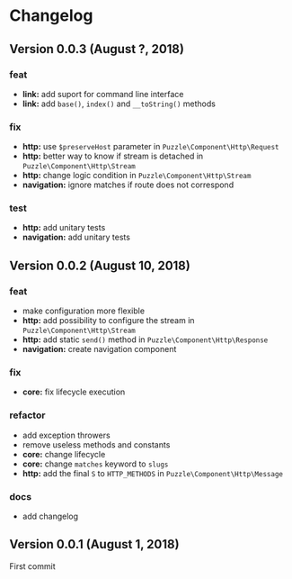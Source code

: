# Changelog

Version 0.0.3 (August ?, 2018)
------------------------------

### feat

 - **link:** add suport for command line interface
 - **link:** add `base()`, `index()` and `__toString()` methods

### fix

 - **http:** use `$preserveHost` parameter in `Puzzle\Component\Http\Request`
 - **http:** better way to know if stream is detached in `Puzzle\Component\Http\Stream`
 - **http:** change logic condition in `Puzzle\Component\Http\Stream`
 - **navigation:** ignore matches if route does not correspond

### test

 - **http:** add unitary tests
 - **navigation:** add unitary tests

Version 0.0.2 (August 10, 2018)
-------------------------------

### feat

 - make configuration more flexible
 - **http:** add possibility to configure the stream in `Puzzle\Component\Http\Stream`
 - **http:** add static `send()` method in `Puzzle\Component\Http\Response`
 - **navigation:** create navigation component

### fix

 - **core:** fix lifecycle execution

### refactor

 - add exception throwers
 - remove useless methods and constants
 - **core:** change lifecycle
 - **core:** change `matches` keyword to `slugs`
 - **http:** add the final `S` to `HTTP_METHODS` in `Puzzle\Component\Http\Message`

### docs

 - add changelog

Version 0.0.1 (August 1, 2018)
------------------------------

First commit